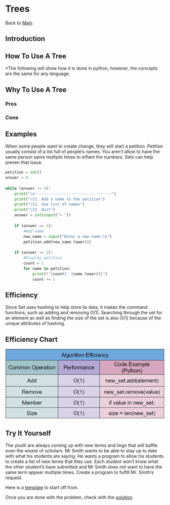 # Trees
Back to [Main](0-welcome.md)
## Introduction


## How To Use A Tree
*The following will show how it is done in python, however, the concepts are the same for any language.

## Why To Use A Tree
### Pros


### Cons


## Examples
When some people want to create change, they will start a petition. Petition usually consist of a list full of people’s names. You aren’t allow to have the same person same multiple times to inflant the numbers. Sets can help preven that issue.
```python
petition = set()
answer = 0

while (answer != 3):
    print("\n----------------------------------")
    print("\t1. Add a name to the petition")
    print("\t2. See list of names")
    print("\t3. Quit")
    answer = int(input("> "))

    if (answer == 1):
        #Add name
        new_name = input("Enter a new name:\n")
        petition.add(new_name.lower())

    if (answer == 2):
        #Display petition
        count = 1
        for name in petition:
            print(f"{count}. {name.lower()}")
            count += 1
```



## Efficiency
Since Set uses hashing to help store its data, it makes the command functions, such as adding and removing O(1). Searching through the set for an element as well as finding the size of the set is also O(1) because of the unique attributes of hashing.

## Efficiency Chart
![Efficiency Chart](SetEffciency.PNG)

## Try It Yourself
The youth are always coming up with new terms and lingo that will baffle even the wisest of scholars. Mr Smith wants to be able to stay up to date with what his students are saying. He wants a program to allow his students to create a list of new terms that they use. Each student won’t know what the other student’s have submitted and Mr Smith does not want to have the same term appear multiple times. Create a program to fulfill Mr. Smith’s request.

Here is a [template](2.2SETstudent_dictionary_problem.py) to start off from.

Once you are done with the problem, check with the [solution](2.2SETstudent_dictionary_solution.py).

